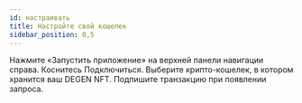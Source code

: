 ```yaml
---
id: настраивать
title: Настройте свой кошелек
sidebar_position: 0,5
---
```


Нажмите «Запустить приложение» на верхней панели навигации справа. Коснитесь Подключиться. Выберите крипто-кошелек, в котором хранится ваш DEGEN NFT. Подпишите транзакцию при появлении запроса. 
